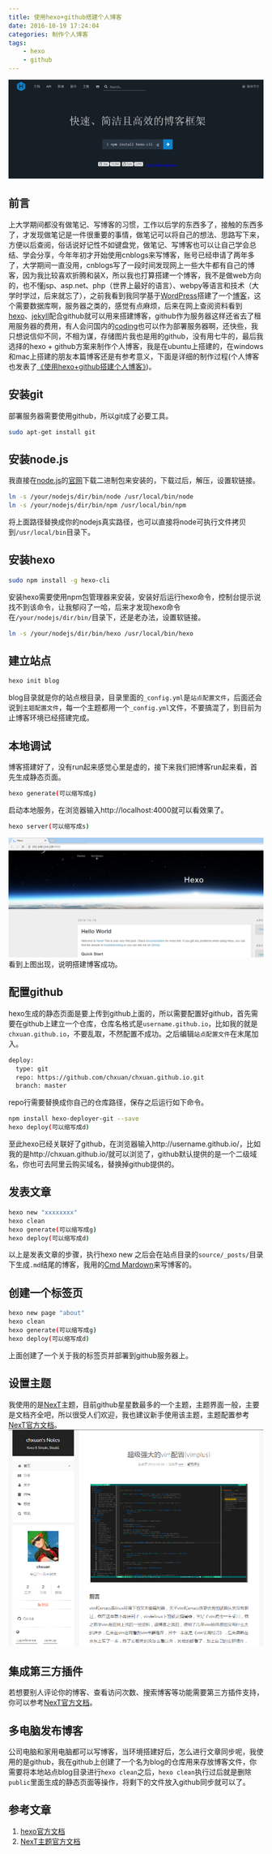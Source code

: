 ```yaml
---
title: 使用hexo+github搭建个人博客
date: 2016-10-19 17:24:04
categories: 制作个人博客
tags: 
    - hexo
    - github
---
```


![此处输入图片的描述][1]

前言
-----

上大学期间都没有做笔记、写博客的习惯，工作以后学的东西多了，接触的东西多了，才发现做笔记是一件很重要的事情，做笔记可以将自己的想法、思路写下来，方便以后查阅，俗话说好记性不如键盘党，做笔记、写博客也可以让自己学会总结、学会分享，今年年初才开始使用cnblogs来写博客，账号已经申请了两年多了，大学期间一直没用，cnblogs写了一段时间发现网上一些大牛都有自己的博客，因为我比较喜欢折腾和装X，所以我也打算搭建一个博客，我不是做web方向的，也不懂jsp、asp.net、php（世界上最好的语言）、webpy等语言和技术（大学时学过，后来就忘了），之前我看到我同学基于[WordPress][2]搭建了一个[博客][3]，这个需要数据库啊，服务器之类的，感觉有点麻烦，后来在网上查阅资料看到[hexo][4]、[jekyll][5]配合github就可以用来搭建博客，github作为服务器这样还省去了租用服务器的费用，有人会问国内的[coding][6]也可以作为部署服务器啊，还快些，我只想说信仰不同，不相为谋，存储图片我也是用的github，没有用七牛的，最后我选择的hexo + github方案来制作个人博客，我是在ubuntu上搭建的，在windows和mac上搭建的朋友本篇博客还是有参考意义，下面是详细的制作过程(个人博客也发表了[《使用hexo+github搭建个人博客》][7])。

<!--more-->

安装git
-----

部署服务器需要使用github，所以git成了必要工具。

```bash
sudo apt-get install git
```

安装node.js
-----

我直接在[node.js][8]的[官网][9]下载二进制包来安装的，下载过后，解压，设置软链接。

```bash
ln -s /your/nodejs/dir/bin/node /usr/local/bin/node
ln -s /your/nodejs/dir/bin/npm /usr/local/bin/npm
```

将上面路径替换成你的nodejs真实路径，也可以直接将node可执行文件拷贝到`/usr/local/bin`目录下。

安装hexo
-----

```bash
sudo npm install -g hexo-cli
```

安装hexo需要使用npm包管理器来安装，安装好后运行hexo命令，控制台提示说找不到该命令，让我郁闷了一哈，后来才发现hexo命令在`/your/nodejs/dir/bin/`目录下，还是老办法，设置软链接。

```bash
ln -s /your/nodejs/dir/bin/hexo /usr/local/bin/hexo
```

建立站点
-----

```bash
hexo init blog
```

blog目录就是你的站点根目录，目录里面的`_config.yml`是`站点配置文件`，后面还会说到`主题配置文件`，每一个主题都用一个`_config.yml`文件，不要搞混了，到目前为止博客环境已经搭建完成。

本地调试
-----

博客搭建好了，没有run起来感觉心里是虚的，接下来我们把博客run起来看，首先生成静态页面。

```bash
hexo generate(可以缩写成g)
```

启动本地服务，在浏览器输入http://localhost:4000就可以看效果了。

```bash
hexo server(可以缩写成s)
```

![此处输入图片的描述][10]
看到上图出现，说明搭建博客成功。

配置github
-----

hexo生成的静态页面是要上传到github上面的，所以需要配置好github，首先需要在github上建立一个仓库，仓库名格式是`username.github.io`，比如我的就是`chxuan.github.io`，不要乱取，不然配置不成功。之后编辑`站点配置文件`在末尾加入。

```bash
deploy:
  type: git
  repo: https://github.com/chxuan/chxuan.github.io.git
  branch: master
```

repo行需要替换成你自己的仓库路径，保存之后运行如下命令。

```bash
npm install hexo-deployer-git --save
hexo deploy(可以缩写成d)
```

至此hexo已经关联好了github，在浏览器输入http://username.github.io/，比如我的是http://chxuan.github.io/就可以浏览了，github默认提供的是一个二级域名，你也可去阿里云购买域名，替换掉github提供的。

发表文章
-----

```bash
hexo new "xxxxxxxx" 
hexo clean
hexo generate(可以缩写成g)
hexo deploy(可以缩写成d)
```

以上是发表文章的步骤，执行hexo new 之后会在站点目录的`source/_posts/`目录下生成`.md`结尾的博客，我用的[Cmd Mardown][11]来写博客的。

创建一个标签页
-----

```bash
hexo new page "about" 
hexo clean
hexo generate(可以缩写成g)
hexo deploy(可以缩写成d)
```

上面创建了一个关于我的标签页并部署到github服务器上。


设置主题
-----

我使用的是[NexT][12]主题，目前github星星数最多的一个主题，主题界面一般，主要是文档齐全吧，所以很受人们欢迎，我也建议新手使用该主题，主题配置参考[NexT官方文档][13]。
![此处输入图片的描述][14]

集成第三方插件
-----

若想要别人评论你的博客、查看访问次数、搜索博客等功能需要第三方插件支持，你可以参考[NexT官方文档][15]。

多电脑发布博客
-----

公司电脑和家用电脑都可以写博客，当环境搭建好后，怎么进行文章同步呢，我使用的是github，我在github上创建了一个名为blog的仓库用来存放博客文件，你需要将本地站点blog目录进行`hexo clean`之后，`hexo clean`执行过后就是删除`public`里面生成的静态页面等操作，将剩下的文件放入github同步就可以了。

参考文章
-----

 1. [hexo官方文档][16]
 2. [NexT主题官方文档][17]


  [1]: https://raw.githubusercontent.com/chxuan/images/master/blog/2016/10/hexo.png
  [2]: https://cn.wordpress.org/
  [3]: http://www.lampnick.com/
  [4]: https://hexo.io/zh-cn/
  [5]: http://jekyll.com.cn/
  [6]: https://coding.net/
  [7]: http://chengxuan.me/2016/10/19/%E4%BD%BF%E7%94%A8hexo-github%E6%90%AD%E5%BB%BA%E4%B8%AA%E4%BA%BA%E5%8D%9A%E5%AE%A2/
  [8]: http://nodejs.cn/
  [9]: http://nodejs.cn/
  [10]: https://raw.githubusercontent.com/chxuan/images/master/blog/2016/10/hexo2.png
  [11]: https://www.zybuluo.com/mdedito
  [12]: http://theme-next.iissnan.com/
  [13]: http://theme-next.iissnan.com/theme-settings.html
  [14]: https://raw.githubusercontent.com/chxuan/images/master/blog/2016/10/hexo3.png
  [15]: http://theme-next.iissnan.com/third-party-services.html
  [16]: https://hexo.io/zh-cn/docs/
  [17]: http://theme-next.iissnan.com/getting-started.html
